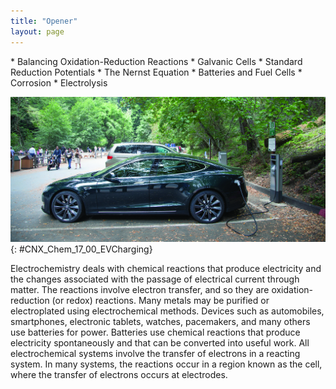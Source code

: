 ```yaml
---
title: "Opener"
layout: page
---
```



<div data-type="abstract" markdown="1">
* Balancing Oxidation-Reduction Reactions
* Galvanic Cells
* Standard Reduction Potentials
* The Nernst Equation
* Batteries and Fuel Cells
* Corrosion
* Electrolysis

</div>

<?cnx.eoc class="key-equations" title="Key-Equations"?>

<?cnx.eoc class="summary" title="Chapter Summary"?>

<?cnx.eoc class="exercises" title="Exercises"?>

<?cnx.eoc class="references" title="References"?>

 ![A photograph is shown of a parked car plugged into a charging station in a paved parking area. The parking area is situated in a wooded area. People are walking in the background in the park-like atmosphere.](../resources/CNX_Chem_17_00_EVCharging.jpg "Electric vehicles contain batteries that can be recharged, thereby using electric energy to bring about a chemical change and vice versa. (credit: modification of work by Robert Couse-Baker)"){: #CNX_Chem_17_00_EVCharging}

Electrochemistry deals with chemical reactions that produce electricity and the changes associated with the passage of electrical current through matter. The reactions involve electron transfer, and so they are oxidation-reduction (or redox) reactions. Many metals may be purified or electroplated using electrochemical methods. Devices such as automobiles, smartphones, electronic tablets, watches, pacemakers, and many others use batteries for power. Batteries use chemical reactions that produce electricity spontaneously and that can be converted into useful work. All electrochemical systems involve the transfer of electrons in a reacting system. In many systems, the reactions occur in a region known as the cell, where the transfer of electrons occurs at electrodes.

